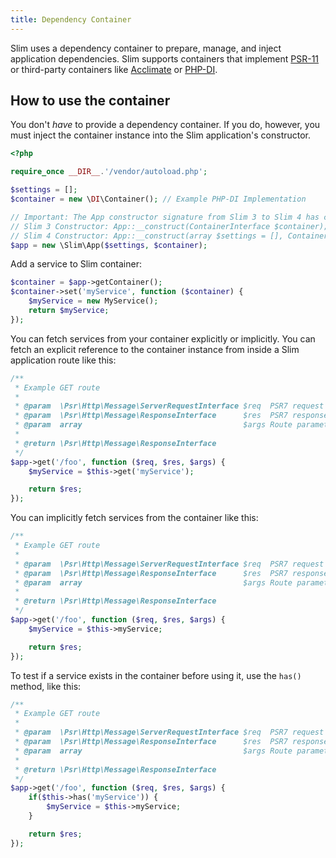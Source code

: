 ```yaml
---
title: Dependency Container
---
```


Slim uses a dependency container to prepare, manage, and inject application
dependencies. Slim supports containers that implement [PSR-11](http://www.php-fig.org/psr/psr-11/) or third-party containers like [Acclimate](https://github.com/jeremeamia/acclimate-container)
or [PHP-DI](http://php-di.org/doc/frameworks/slim.html).

## How to use the container

You don't _have_ to provide a dependency container. If you do, however, you must
inject the container instance into the Slim application's constructor.

```php
<?php

require_once __DIR__.'/vendor/autoload.php';

$settings = [];
$container = new \DI\Container(); // Example PHP-DI Implementation

// Important: The App constructor signature from Slim 3 to Slim 4 has changed
// Slim 3 Constructor: App::__construct(ContainerInterface $container);
// Slim 4 Constructor: App::__construct(array $settings = [], ContainerInterface $container);
$app = new \Slim\App($settings, $container);
```

Add a service to Slim container:

```php
$container = $app->getContainer();
$container->set('myService', function ($container) {
    $myService = new MyService();
    return $myService;
});
```

You can fetch services from your container explicitly or implicitly.
You can fetch an explicit reference to the container instance from inside a Slim
application route like this:

```php
/**
 * Example GET route
 *
 * @param  \Psr\Http\Message\ServerRequestInterface $req  PSR7 request
 * @param  \Psr\Http\Message\ResponseInterface      $res  PSR7 response
 * @param  array                                    $args Route parameters
 *
 * @return \Psr\Http\Message\ResponseInterface
 */
$app->get('/foo', function ($req, $res, $args) {
    $myService = $this->get('myService');

    return $res;
});
```

You can implicitly fetch services from the container like this:

```php
/**
 * Example GET route
 *
 * @param  \Psr\Http\Message\ServerRequestInterface $req  PSR7 request
 * @param  \Psr\Http\Message\ResponseInterface      $res  PSR7 response
 * @param  array                                    $args Route parameters
 *
 * @return \Psr\Http\Message\ResponseInterface
 */
$app->get('/foo', function ($req, $res, $args) {
    $myService = $this->myService;

    return $res;
});
```

To test if a service exists in the container before using it, use the `has()` method, like this:

```php
/**
 * Example GET route
 *
 * @param  \Psr\Http\Message\ServerRequestInterface $req  PSR7 request
 * @param  \Psr\Http\Message\ResponseInterface      $res  PSR7 response
 * @param  array                                    $args Route parameters
 *
 * @return \Psr\Http\Message\ResponseInterface
 */
$app->get('/foo', function ($req, $res, $args) {
    if($this->has('myService')) {
        $myService = $this->myService;
    }

    return $res;
});
```

